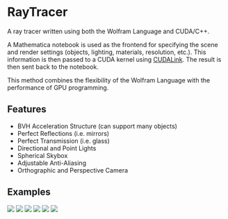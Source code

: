 # RayTracer
A ray tracer written using both the Wolfram Language and CUDA/C++.

A Mathematica notebook is used as the frontend for specifying the scene and render settings (objects, lighting, materials, resolution, etc.). This information is then passed to a CUDA kernel using <a href="https://reference.wolfram.com/language/CUDALink/tutorial/Overview.html">CUDALink</a>. The result is then sent back to the notebook.

This method combines the flexibility of the Wolfram Language with the performance of GPU programming.

## Features
- BVH Acceleration Structure (can support many objects)
- Perfect Reflections (i.e. mirrors)
- Perfect Transmission (i.e. glass)
- Directional and Point Lights
- Spherical Skybox
- Adjustable Anti-Aliasing
- Orthographic and Perspective Camera

## Examples

<img src="https://github.com/Shedelbower/RayTracer/blob/master/Renders/bunny.png?raw=true">

<img src="https://github.com/Shedelbower/RayTracer/blob/master/Renders/mirror.png?raw=true">

<img src="https://github.com/Shedelbower/RayTracer/blob/master/Renders/pumpkin_patch.jpg?raw=true">

<img src="https://github.com/Shedelbower/RayTracer/blob/master/Renders/teapot_skybox.png?raw=true">

<img src="https://github.com/Shedelbower/RayTracer/blob/master/Renders/Animated/wavey_spheres.gif?raw=true">

<img src="https://github.com/Shedelbower/RayTracer/blob/master/Renders/Animated/zebra_texture.gif?raw=true">
